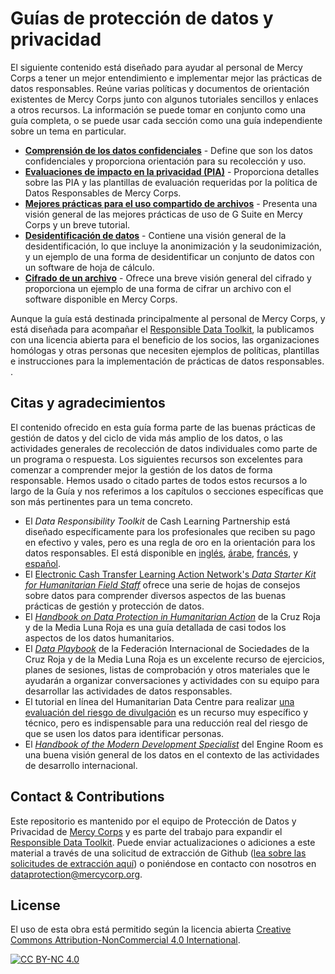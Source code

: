 # Guías de protección de datos y privacidad
El siguiente contenido está diseñado para ayudar al personal de Mercy Corps a tener un mejor entendimiento e implementar mejor las prácticas de datos responsables. Reúne varias políticas y documentos de orientación existentes de Mercy Corps junto con algunos tutoriales sencillos y enlaces a otros recursos. La información se puede tomar en conjunto como una guía completa, o se puede usar cada sección como una guía independiente sobre un tema en particular.

- **[Comprensión de los datos confidenciales](/Localization/ES/Sensitive-data)** - Define que son los datos confidenciales y proporciona orientación para su recolección y uso.
- **[Evaluaciones de impacto en la privacidad (PIA)](/Localization/ES/Privacy-impact-assessment)** - Proporciona detalles sobre las PIA y las plantillas de evaluación requeridas por la política de Datos Responsables de Mercy Corps.
- **[Mejores prácticas para el uso compartido de archivos](/Localization/ES/File-sharing)** - Presenta una visión general de las mejores prácticas de uso de G Suite en Mercy Corps y un breve tutorial.
- **[Desidentificación de datos](/Localization/ES/Deidentification)** - Contiene una visión general de la desidentificación, lo que incluye la anonimización y la seudonimización, y un ejemplo de una forma de desidentificar un conjunto de datos con un software de hoja de cálculo.
- **[Cifrado de un archivo](/Localization/ES/Encryption)** - Ofrece una breve visión general del cifrado y proporciona un ejemplo de una forma de cifrar un archivo con el software disponible en Mercy Corps.

Aunque la guía está destinada principalmente al personal de Mercy Corps, y está diseñada para acompañar el [Responsible Data Toolkit](https://www.mercycorps.org/research-resources/responsible-data-toolkit), la publicamos con una licencia abierta para el beneficio de los socios, las organizaciones homólogas y otras personas que necesiten ejemplos de políticas, plantillas e instrucciones para la implementación de prácticas de datos responsables. .

## Citas y agradecimientos
El contenido ofrecido en esta guía forma parte de las buenas prácticas de gestión de datos y del ciclo de vida más amplio de los datos, o las actividades generales de recolección de datos individuales como parte de un programa o respuesta. Los siguientes recursos son excelentes para comenzar a comprender mejor la gestión de los datos de forma responsable. Hemos usado o citado partes de todos estos recursos a lo largo de la Guía y nos referimos a los capítulos o secciones específicas que son más pertinentes para un tema concreto.

- El *Data Responsibility Toolkit* de Cash Learning Partnership está diseñado específicamente para los profesionales que reciben su pago en efectivo y vales, pero es una regla de oro en la orientación para los datos responsables. El está disponible en [inglés](https://www.calpnetwork.org/wp-content/uploads/2021/03/Data-Responsibility-Toolkit_A-guide-for-Cash-and-Voucher-Practitioners.pdf), [árabe](https://www.calpnetwork.org/ar/publication/data-responsibility-toolkit-a-guide-for-cva-practitioners/), [francés](https://www.calpnetwork.org/fr/publication/data-responsibility-toolkit-a-guide-for-cva-practitioners/), y [español](https://www.calpnetwork.org/es/publication/data-responsibility-toolkit-a-guide-for-cva-practitioners/).
- El [Electronic Cash Transfer Learning Action Network's *Data Starter Kit for Humanitarian Field Staff*](https://www.calpnetwork.org/wp-content/uploads/2020/06/DataStarterKitforFieldStaffELAN.pdf) ofrece una serie de hojas de consejos sobre datos para comprender diversos aspectos de las buenas prácticas de gestión y protección de datos.
- El [*Handbook on Data Protection in Humanitarian Action*](https://www.icrc.org/en/data-protection-humanitarian-action-handbook) de la Cruz Roja y de la Media Luna Roja es una guía detallada de casi todos los aspectos de los datos humanitarios.
- El [*Data Playbook*](https://preparecenter.org/toolkit/data-playbook-toolkit/) de la Federación Internacional de Sociedades de la Cruz Roja y de la Media Luna Roja es un excelente recurso de ejercicios, planes de sesiones, listas de comprobación y otros materiales que le ayudarán a organizar conversaciones y actividades con su equipo para desarrollar las actividades de datos responsables.
- El tutorial en línea del Humanitarian Data Centre para realizar [una evaluación del riesgo de divulgación](https://centre.humdata.org/learning-path/disclosure-risk-assessment-overview/) es un recurso muy específico y técnico, pero es indispensable para una reducción real del riesgo de que se usen los datos para identificar personas.
- El [*Handbook of the Modern Development Specialist*](https://the-engine-room.github.io/responsible-data-handbook/) del Engine Room es una buena visión general de los datos en el contexto de las actividades de desarrollo internacional.

## Contact & Contributions
Este repositorio es mantenido por el equipo de Protección de Datos y Privacidad de [Mercy Corps](https://www.mercycorps.org) y es parte del trabajo para expandir el [Responsible Data Toolkit](https://www.mercycorps.org/research-resources/responsible-data-toolkit). Puede enviar actualizaciones o adiciones a este material a través de una solicitud de extracción de Github ([lea sobre las solicitudes de extracción aquí](https://docs.github.com/es/repositories/configuring-branches-and-merges-in-your-repository/configuring-pull-request-merges/about-merge-methods-on-github)) o poniéndose en contacto con nosotros en dataprotection@mercycorp.org.

## License
El uso de esta obra está permitido según la licencia abierta [Creative Commons Attribution-NonCommercial 4.0 International][cc-by-nc].

[![CC BY-NC 4.0][cc-by-nc-image]][cc-by-nc]

[cc-by-nc]: http://creativecommons.org/licenses/by-nc/4.0/
[cc-by-nc-image]: https://licensebuttons.net/l/by-nc/4.0/88x31.png
[cc-by-nc-shield]: https://img.shields.io/badge/License-CC%20BY--NC%204.0-lightgrey.svg

<!--

## Policies
Point to MC privacy policy, mention PIA, & point to Github privacy policy?

-->

